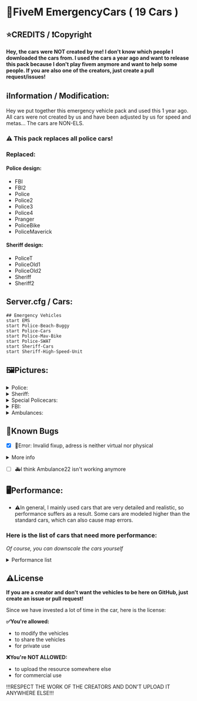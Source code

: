 # 🚓FiveM EmergencyCars ( 19 Cars )

## ⭐CREDITS / ❗Copyright
**Hey, the cars were NOT created by me! I don't know which people I downloaded the cars from. I used the cars a year ago and want to release this pack because I don't play fivem anymore and want to help some people. If you are also one of the creators, just create a pull request/issues!**

## ℹ️Information / Modification:
Hey we put together this emergency vehicle pack and used this 1 year ago. All cars were not created by us and have been adjusted by us for speed and metas...
The cars are NON-ELS.
### ⚠️ This pack replaces all police cars!
### Replaced:
#### Police design:
- FBI
- FBI2
- Police
- Police2
- Police3
- Police4
- Pranger
- PoliceBike
- PoliceMaverick

#### Sheriff design:
- PoliceT
- PoliceOld1
- PoliceOld2 
- Sheriff
- Sheriff2

## Server.cfg / Cars:
```
## Emergency Vehicles
start EMS
start Police-Beach-Buggy
start Police-Cars
start Police-Mav-Bike
start Police-SWAT
start Sheriff-Cars
start Sheriff-High-Speed-Unit
```

## 🖼️Pictures:
<details>
<summary>Police:</summary>

Police: ![police](https://user-images.githubusercontent.com/60815764/185717474-f5a08f63-39fd-4f5c-bc25-3b70ff331d8c.png)

Police2: ![police2](https://user-images.githubusercontent.com/60815764/185717510-101bc9ea-be50-4e05-a093-851542b5a8e8.png)

Police3: ![police3](https://user-images.githubusercontent.com/60815764/185717518-79f21ecc-28b3-47b1-bb21-66873d7fafd9.png)

Police4: ![police4](https://user-images.githubusercontent.com/60815764/185717524-acc6e9e4-4ada-4a76-9e7f-ed4e9b86d93b.png)
</details>

<details>
<summary>Sheriff:</summary>

Sheriff: ![sheriff](https://user-images.githubusercontent.com/60815764/185719239-61c0ce69-b287-415a-8aa2-340a69dec6f5.png)

Sheriff2: ![sheriff2](https://user-images.githubusercontent.com/60815764/185719248-dc4fd8d5-3846-49c8-b651-13b983efb84b.png)

PoliceTransporter: ![policet](https://user-images.githubusercontent.com/60815764/185719281-8366e5fb-eb82-485c-ae4a-229506cf92a0.png)
</details>

<details>
<summary>Special Policecars:</summary>

Gatorfire: ![gatorfire](https://user-images.githubusercontent.com/60815764/185719017-7c7d1425-2b3f-4321-b1f8-6f3f7cea3bbc.png)

PoliceMaverick: ![polmav](https://user-images.githubusercontent.com/60815764/185719031-8a8cf9b2-cae0-427a-9154-9cc9741ba62a.png)

PoliceBike: ![policeb](https://user-images.githubusercontent.com/60815764/185719063-ed73dc7c-8edc-4aaa-84d1-6d36c0d8e5dd.png)

PoliceSWAT: ![pitbull](https://user-images.githubusercontent.com/60815764/185719168-2370e9f7-0999-4483-98c1-ccdf2fa7388a.png)

PoliceOld1: ![policeold1](https://user-images.githubusercontent.com/60815764/185719368-3d6a0ade-112f-4647-8b34-6036218a2fbc.png)

PoliceOld2: ![policeold2](https://user-images.githubusercontent.com/60815764/185719373-718de5b2-7e96-4540-8cd2-0292c152fbee.png)

Pranger: ![pranger](https://user-images.githubusercontent.com/60815764/185719472-d5917924-dfdf-4e85-9228-8598a9d6d2bb.png)
</details>

<details>
<summary>FBI:</summary>

FBI: ![fbi](https://user-images.githubusercontent.com/60815764/185718424-391aed18-7103-462c-859e-1f150e62a210.png)

FBI2: ![fbi2](https://user-images.githubusercontent.com/60815764/185718435-056b8f79-ffa0-426d-a9ce-ac84d58ae111.png)
</details>

<details>
<summary>Ambulances:</summary>

Ambulance22: ![ambulance22](https://user-images.githubusercontent.com/60815764/185718126-6987a98a-bb82-4345-9b32-a521e5277fed.png)

EMSNSpeedo: ![emsnspeedo](https://user-images.githubusercontent.com/60815764/185718146-7af72e09-dcd6-4877-97d2-c9a071f3df58.png)

EMSRoamer: ![emsroamer](https://user-images.githubusercontent.com/60815764/185718175-fd8ba648-a9fd-4dd2-af2a-6a1f8cbc4f45.png)
</details>

## 🤖Known Bugs
- [x] 🤖Error: Invalid fixup, adress is neither virtual nor physical
<details>
<summary>More info</summary>

[Issue](https://github.com/Zerofour04/FiveM-EmergencyCarPack/issues/2)
- If you have this error, I found a solution. With the Google Drive link, the error should be fixed, I believe that GIT-LFS is the problem, but I'm not 100% sure.
  - [DownloadLink](https://drive.google.com/drive/folders/1EbIUdesGshgqLI5o5fcYXmEvKFNEWISt?usp=share_link)

![image](https://user-images.githubusercontent.com/60815764/207712888-a5c02f66-4243-429e-a3bb-551f9882b11a.png)
[VirusTotal](https://www.virustotal.com/gui/url/2d7d7016b45eb5e17ee2bb1d993c33b6db911059ce2937829d6aa02ab9e0bf0a?nocache=1)

</details>

- [ ] 🚑I think Ambulance22 isn't working anymore

## 🖥️Performance:
- ⚠️In general, I mainly used cars that are very detailed and realistic, so performance suffers as a result. Some cars are modeled higher than the standard cars, which can also cause map errors. 
### Here is the list of cars that need more performance:
*Of course, you can downscale the cars yourself*

<details>
<summary>Performance list</summary>

![image](https://user-images.githubusercontent.com/60815764/207721446-5cc89b0d-0d5f-4c4d-b150-b581a5658910.png)
![image](https://user-images.githubusercontent.com/60815764/207720650-1ba6fb37-d6d0-4d15-a0b4-445f917b5ce9.png)
![image](https://user-images.githubusercontent.com/60815764/207720750-229fbb26-5e31-45ad-88dd-6a9463b9c323.png)
![image](https://user-images.githubusercontent.com/60815764/207720781-9725b54f-8e19-4f2a-abd4-bd38bb1c20fd.png)
![image](https://user-images.githubusercontent.com/60815764/207720852-998f2629-8adc-4b8e-b529-9e3070616195.png)
![image](https://user-images.githubusercontent.com/60815764/207720932-8b540bc9-7b6f-4fd5-b2c9-3e5c152c5925.png)
![image](https://user-images.githubusercontent.com/60815764/207720997-d0154790-8322-4652-87c3-3a3b4ac44bb3.png)
![image](https://user-images.githubusercontent.com/60815764/207721114-c4a7a839-da31-45d4-981b-a266a7e7cb08.png)
![image](https://user-images.githubusercontent.com/60815764/207721154-3978e8c8-a132-4d8d-b014-6e79e0ad0155.png)
![image](https://user-images.githubusercontent.com/60815764/207721187-2cc3cb8a-fed4-4d52-bdd3-a69be7a7602b.png)

</details>

## ⚠️License
**If you are a creator and don't want the vehicles to be here on GitHub, just create an issue or pull request!**

Since we have invested a lot of time in the car, here is the license:

**✅You're allowed:**
- to modify the vehicles
- to share the vehicles
- for private use

**❌You're NOT ALLOWED:**
- to upload the resource somewhere else
- for commercial use

!!!RESPECT THE WORK OF THE CREATORS AND DON'T UPLOAD IT ANYWHERE ELSE!!!

